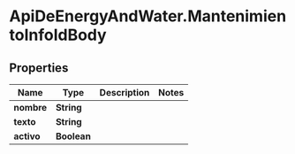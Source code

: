 # ApiDeEnergyAndWater.MantenimientoInfoIdBody

## Properties
Name | Type | Description | Notes
------------ | ------------- | ------------- | -------------
**nombre** | **String** |  | 
**texto** | **String** |  | 
**activo** | **Boolean** |  | 

